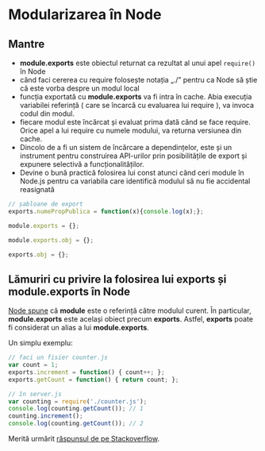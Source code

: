 # Modularizarea în Node

## Mantre

- **module.exports** este obiectul returnat ca rezultat al unui apel `require()` în Node
- când faci cererea cu require folosește notația „./” pentru ca Node să știe că este vorba despre un modul local
- funcția exportată cu **module.exports** va fi intra în cache. Abia execuția variabilei referință ( care se încarcă cu evaluarea lui require ), va invoca codul din modul.
- fiecare modul este încărcat și evaluat prima dată când se face require. Orice apel a lui require cu numele modului, va returna versiunea din cache.
- Dincolo de a fi un sistem de încărcare a dependințelor, este și un instrument pentru construirea API-urilor prin posibilitățile de export și expunere selectivă a funcționalităților.
- Devine o bună practică folosirea lui const atunci când ceri module în Node.js pentru ca variabila care identifică modulul să nu fie accidental reasignată

```js
// șabloane de export
exports.numePropPublica = function(x){console.log(x);};

module.exports = {};

module.exports.obj = {};

exports.obj = {};
```

## Lămuriri cu privire la folosirea lui exports și module.exports în Node

[Node spune](http://nodejs.org/docs/v0.4.2/api/globals.html#module) că **module** este o referință către modulul curent. În particular, **module.exports** este același obiect precum **exports**. Astfel, **exports** poate fi considerat un alias a lui **module.exports**.

Un simplu exemplu:

```js
// faci un fisier counter.js
var count = 1;
exports.increment = function() { count++; };
exports.getCount = function() { return count; };

// în server.js
var counting = require('./counter.js');
console.log(counting.getCount()); // 1
counting.increment();
console.log(counting.getCount()); // 2
```

Merită urmărit [răspunsul de pe Stackoverflow](http://stackoverflow.com/questions/5311334/what-is-the-purpose-of-node-js-module-exports-and-how-do-you-use-it).

